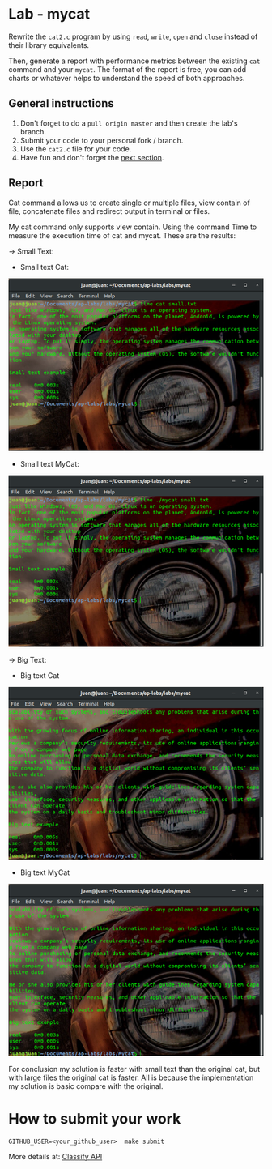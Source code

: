 Lab - mycat
===========

Rewrite the `cat2.c` program by using `read`, `write`, `open` and `close` instead of their library equivalents.

Then, generate a report with performance metrics between the existing `cat` command  and your `mycat`.
The format of the report is free, you can add charts or whatever helps to understand the speed of both approaches.

General instructions
--------------------
1. Don't forget to do a `pull origin master` and then create the lab's branch.
2. Submit your code to your personal fork / branch.
3. Use the `cat2.c` file for your code.
4. Have fun and don't forget the [next section](#how-to-submit-your-work).

Report
------
Cat command allows us to create single or multiple files, view contain of file, concatenate files and
redirect output in terminal or files.

My cat command only supports view contain.
Using the command Time to measure the execution time of cat and mycat.
These are the results:

-> Small Text:

  - Small text Cat:

![Small text Cat](smatextcat.png)

  - Small text MyCat:

![Small text MyCat](smalltextmycat.png)

-> Big Text:

  - Big text Cat

![Big text Cat](bigtextcat.png)

  - Big text MyCat
  
![Big text MyCat](bigtextmycat.png)

For conclusion my solution is faster with small text than the original cat, but with large files the original cat is faster. All is because the implementation my solution is basic compare with the original.

How to submit your work
=======================
```
GITHUB_USER=<your_github_user>  make submit
```
More details at: [Classify API](../../classify.md)
